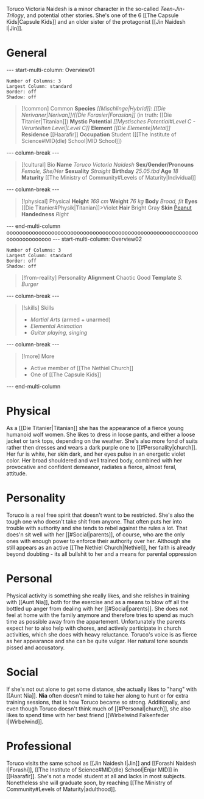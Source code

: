 Toruco Victoria Naidesh is a minor character in the so-called *Teen-Jin-Trilogy*, and potential other stories. She's one of the 6 [[The Capsule Kids|Capsule Kids]] and an older sister of the protagonist [[Jin Naidesh I|Jin]].
# General
--- start-multi-column: Overview01
```column-settings
Number of Columns: 3
Largest Column: standard
Border: off
Shadow: off
```

>[!common] Common
> **Species**
> *[[Mischlinge|Hybrid]]: [[Die Nerivaner|Nerivan]]/[[Die Forasier|Forasian]]*
> (in truth: [[Die Titanier|Titanian]])
> **Mystic Potential**
> *[[Mystisches Potential#Level C - Verurteilten Level|Level C]]*
> **Element**
> *[[Die Elemente|Metal]]* 
> **Residence**
> [[Haarafir]]
> **Occupation**
> Student ([[The Institute of Science#MID(dle) School|MID School]])

--- column-break ---

>[!cultural] Bio
>**Name**
>*Toruco Victoria Naidesh*
>**Sex/Gender/Pronouns**
>*Female, She/Her*
>**Sexuality**
>*Straight*
>**Birthday**
>*25.05.tbd*
>**Age**
>*18*
>**Maturity**
>[[The Ministry of Community#Levels of Maturity|Individual]]

--- column-break ---

>[!physical] Physical
>**Height**
>*169 cm*
>**Weight**
>*76 kg*
>**Body**
>*Broad, fit*
>**Eyes**
>[[Die Titanier#Physik|Titanian]]>Violet
>**Hair**
>Bright Gray
>**Skin**
>[Peanut](https://colors.artyclick.com/color-shades-finder/?color=#793419)
>**Handedness**
>*Right*

--- end-multi-column
oooooooooooooooooooooooooooooooooooooooooooooooooooooooooooooooooooooooooo
--- start-multi-column: Overview02

```column-settings
Number of Columns: 3
Largest Column: standard
Border: off
Shadow: off
```

>[!from-reality] Personality 
> **Alignment**
> Chaotic Good
> **Template**
> *S. Burger*

--- column-break ---

>[!skills] Skills
>- *Martial Arts* (armed + unarmed)
>- *Elemental Animation*
>- *Guitar playing, singing* 

--- column-break ---

>[!more] More
>- Active member of [[The Nethiel Church]]
>- One of [[The Capsule Kids]]

--- end-multi-column
# Physical
As a [[Die Titanier|Titanian]] she has the appearance of a fierce young humanoid wolf women. She likes to dress in loose pants, and either a loose jacket or tank tops, depending on the weather. She's also more fond of suits rather then dresses and wears a dark purple one to [[#Personality|church]]. Her fur is white, her skin dark, and her eyes pulse in an energetic violet color.
Her broad shouldered and well trained body, combined with her provocative and confident demeanor, radiates a fierce, almost feral, attitude.
# Personality
Toruco is a real free spirit that doesn't want to be restricted. She's also the tough one who doesn't take shit from anyone. That often puts her into trouble with authority and she tends to rebel against the rules a lot. That does'n sit well with her [[#Social|parents]], of course, who are the only ones with enough power to enforce their authority over her.
Although she still appears as an active [[The Nethiel Church|Nethiel]], her faith is already beyond doubting - its all bullshit to her and a means for parental oppression
# Personal
Physical activity is something she really likes, and she relishes in training with [[Aunt Nia]], both for the exercise and as a means to blow off all the bottled up anger from dealing with her [[#Social|parents]]. She does not feel at home with the family anymore and therefore tries to spend as much time as possible away from the appartement.
Unfortunately the parents expect her to also help with chores, and actively participate in church activities, which she does with heavy reluctance.
Toruco's voice is as fierce as her appearance and she can be quite vulgar. Her natural tone sounds pissed and accusatory.
# Social
If she's not out alone to get some distance, she actually likes to "hang" with [[Aunt Nia]]. **Nia** often doesn't mind to take her along to hunt or for extra training sessions, that is how Toruco became so strong. Additionally, and even though Toruco doesn't think much of [[#Personal|church]], she also likes to spend time with her best friend [[Wirbelwind Falkenfeder I|Wirbelwind]].
# Professional
Toruco visits the same school as [[Jin Naidesh I|Jin]] and [[Forashi Naidesh I|Forashi]], [[The Institute of Science#MID(dle) School|Enjar MID]] in [[Haarafir]]. She's not a model student at all and lacks in most subjects. Nonetheless she will graduate soon, by reaching [[The Ministry of Community#Levels of Maturity|adulthood]].